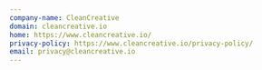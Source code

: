 ```yaml
---
company-name: CleanCreative
domain: cleancreative.io
home: https://www.cleancreative.io/
privacy-policy: https://www.cleancreative.io/privacy-policy/
email: privacy@cleancreative.io
---
```





